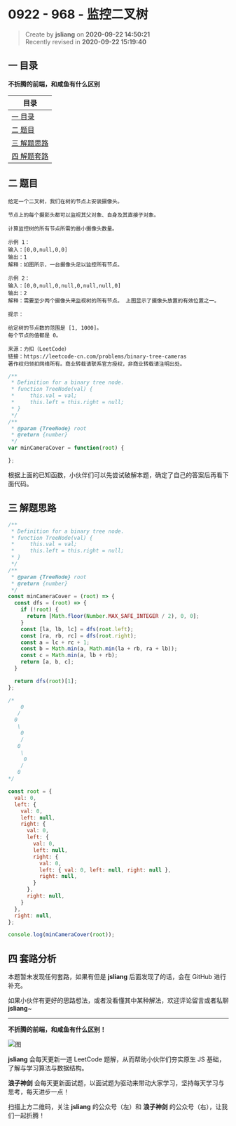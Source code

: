 0922 - 968 - 监控二叉树
===

> Create by **jsliang** on **2020-09-22 14:50:21**  
> Recently revised in **2020-09-22 15:19:40**

## 一 目录

**不折腾的前端，和咸鱼有什么区别**

| 目录 |
| --- |
| [一 目录](#chapter-one) |
| [二 题目](#chapter-two) |
| [三 解题思路](#chapter-three) |
| [四 解题套路](#chapter-four) |

## 二 题目



```
给定一个二叉树，我们在树的节点上安装摄像头。

节点上的每个摄影头都可以监视其父对象、自身及其直接子对象。

计算监控树的所有节点所需的最小摄像头数量。

示例 1：
输入：[0,0,null,0,0]
输出：1
解释：如图所示，一台摄像头足以监控所有节点。

示例 2：
输入：[0,0,null,0,null,0,null,null,0]
输出：2
解释：需要至少两个摄像头来监视树的所有节点。 上图显示了摄像头放置的有效位置之一。

提示：

给定树的节点数的范围是 [1, 1000]。
每个节点的值都是 0。

来源：力扣（LeetCode）
链接：https://leetcode-cn.com/problems/binary-tree-cameras
著作权归领扣网络所有。商业转载请联系官方授权，非商业转载请注明出处。
```

```js
/**
 * Definition for a binary tree node.
 * function TreeNode(val) {
 *     this.val = val;
 *     this.left = this.right = null;
 * }
 */
/**
 * @param {TreeNode} root
 * @return {number}
 */
var minCameraCover = function(root) {

};
```

根据上面的已知函数，小伙伴们可以先尝试破解本题，确定了自己的答案后再看下面代码。

## 三 解题思路



```js
/**
 * Definition for a binary tree node.
 * function TreeNode(val) {
 *     this.val = val;
 *     this.left = this.right = null;
 * }
 */
/**
 * @param {TreeNode} root
 * @return {number}
 */
const minCameraCover = (root) => {
  const dfs = (root) => {
    if (!root) {
      return [Math.floor(Number.MAX_SAFE_INTEGER / 2), 0, 0];
    }
    const [la, lb, lc] = dfs(root.left);
    const [ra, rb, rc] = dfs(root.right);
    const a = lc + rc + 1;
    const b = Math.min(a, Math.min(la + rb, ra + lb));
    const c = Math.min(a, lb + rb);
    return [a, b, c];
  }

  return dfs(root)[1];
};

/*
    0
   /
  0
   \
    0
    / 
   0 
    \
     0
    /
   0
*/

const root = {
  val: 0,
  left: {
    val: 0,
    left: null,
    right: {
      val: 0,
      left: {
        val: 0,
        left: null,
        right: {
          val: 0,
          left: { val: 0, left: null, right: null },
          right: null,
        }
      },
      right: null,
    }
  },
  right: null,
};

console.log(minCameraCover(root));
```

## 四 套路分析



本题暂未发现任何套路，如果有但是 **jsliang** 后面发现了的话，会在 GitHub 进行补充。

如果小伙伴有更好的思路想法，或者没看懂其中某种解法，欢迎评论留言或者私聊 **jsliang**~

---

**不折腾的前端，和咸鱼有什么区别！**

![图](https://github.com/LiangJunrong/document-library/blob/master/public-repertory/img/z-index-small.png?raw=true)

**jsliang** 会每天更新一道 LeetCode 题解，从而帮助小伙伴们夯实原生 JS 基础，了解与学习算法与数据结构。

**浪子神剑** 会每天更新面试题，以面试题为驱动来带动大家学习，坚持每天学习与思考，每天进步一点！

扫描上方二维码，关注 **jsliang** 的公众号（左）和 **浪子神剑** 的公众号（右），让我们一起折腾！

